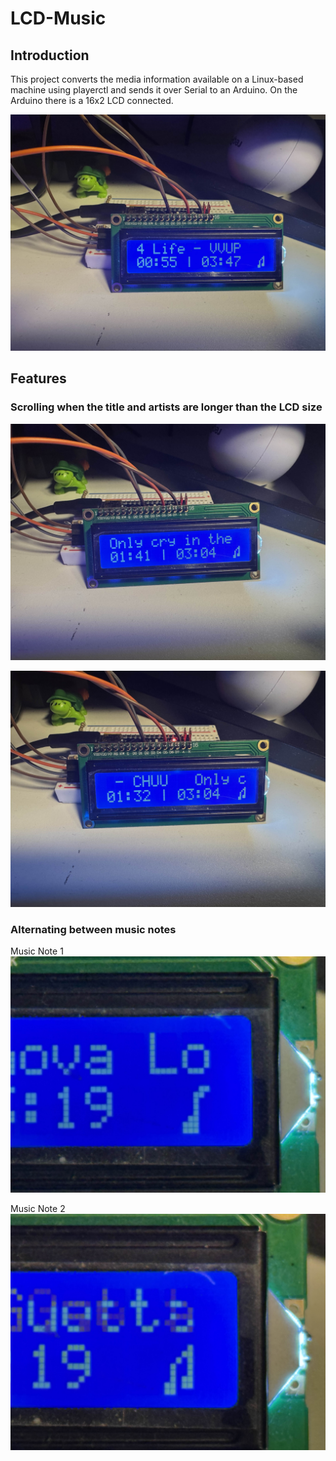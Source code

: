 # LCD-Music

## Introduction

This project converts the media information available on a Linux-based machine using playerctl and sends it over Serial to an Arduino. On the Arduino there is a 16x2 LCD connected.

![Image of LCD](./images/img1.jpg "Image of LCD showing a title and artist")

## Features

### Scrolling when the title and artists are longer than the LCD size

![Before Scrolling](./images/songscrolling1.jpg "Image of LCD before fancy scrolling")

![While Scrolling](./images/songscrolling2.jpg "Image of LCD during fancy scrolling")

### Alternating between music notes

Music Note 1
![Music Note 1](./images/note1.jpg "Note 1")

Music Note 2
![Music Note 2](./images/note2.jpg "Note 2")